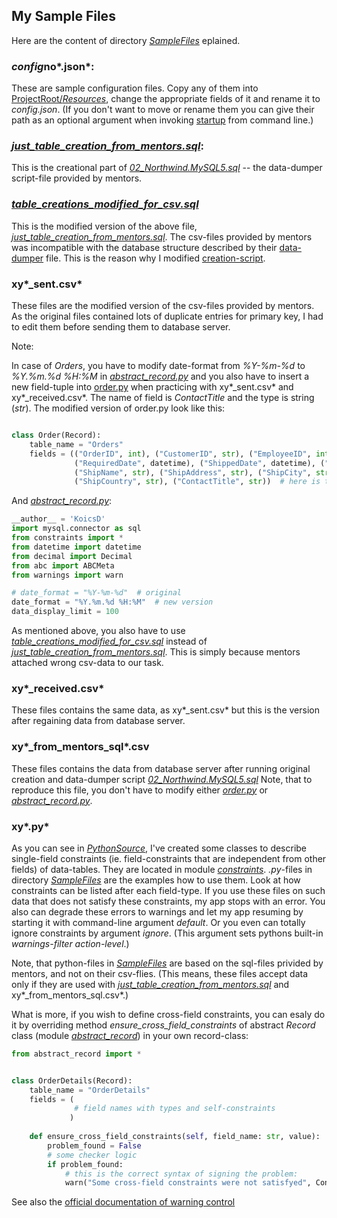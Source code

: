 ## My Sample Files

Here are the content of directory [*SampleFiles*](SampleFiles/) eplained.

### *config*no*.json*:

These are sample configuration files.
Copy any of them into [ProjectRoot/*Resources*](Resources/),
change the appropriate fields of it
and rename it to *config.json*.
(If you don't want to move or rename them
you can give their path as an optional argument
when invoking [startup](startup.bat) from command line.)

### [*just_table_creation_from_mentors.sql*](SampleFiles/just_table_creation_from_mentors.sql):

This is the creational part of [*02_Northwind.MySQL5.sql*](Description/02_Northwind.MySQL5.sql)
-- the data-dumper script-file provided by mentors.

### [*table_creations_modified_for_csv.sql*](SampleFiles/table_creations_modified_for_csv.sql)

This is the modified version of the above file,
[*just_table_creation_from_mentors.sql*](SampleFiles/just_table_creation_from_mentors.sql).
The csv-files provided by mentors was incompatible with the database structure
described by their [data-dumper](Description/02_Northwind.MySQL5.sql) file.
This is the reason why I modified [creation-script](SampleFiles/just_table_creation_from_mentors.sql).

### xy*_sent.csv*

These files are the modified version of the csv-files provided by mentors.
As the original files contained lots of duplicate entries for primary key,
I had to edit them before sending them to database server.

Note:

In case of *Orders*,
you have to modify date-format from *%Y-%m-%d* to *%Y.%m.%d %H:%M*
in [*abstract_record.py*](PythonSource/abstract_record.py)
and you also have to insert a new field-tuple into [order.py](PythonSource/order.py)
when practicing with xy*_sent.csv* and xy*_received.csv*.
The name of field is *ContactTitle* and the type is string (*str*).
The modified version of order.py look like this:

```Python

class Order(Record):
    table_name = "Orders"
    fields = (("OrderID", int), ("CustomerID", str), ("EmployeeID", int), ("OrderDate", datetime),
              ("RequiredDate", datetime), ("ShippedDate", datetime), ("ShipVia", int), ("Freight", Decimal),
              ("ShipName", str), ("ShipAddress", str), ("ShipCity", str), ("ShipRegion", str), ("ShipPostalCode", str),
              ("ShipCountry", str), ("ContactTitle", str))  # here is the new field

```

And [*abstract_record.py*](PythonSource/abstract_record.py):

```Python
__author__ = 'KoicsD'
import mysql.connector as sql
from constraints import *
from datetime import datetime
from decimal import Decimal
from abc import ABCMeta
from warnings import warn

# date_format = "%Y-%m-%d"  # original
date_format = "%Y.%m.%d %H:%M"  # new version
data_display_limit = 100

```

As mentioned above, you also have to use
[*table_creations_modified_for_csv.sql*](SampleFiles/table_creations_modified_for_csv.sql)
instead of
[*just_table_creation_from_mentors.sql*](SampleFiles/just_table_creation_from_mentors.sql).
This is simply because mentors attached wrong csv-data to our task.

### xy*_received.csv*

These files contains the same data, as xy*_sent.csv*
but this is the version after regaining data from database server.

### xy*_from_mentors_sql*.csv

These files contains the data from database server
after running original creation and data-dumper script
[*02_Northwind.MySQL5.sql*](Description/02_Northwind.MySQL5.sql)
Note, that to reproduce this file, you don't have to modify
either [*order.py*](PythonSource/order.py)
or [*abstract_record.py*](PythonSource/abstract_record.py).

### xy*.py*

As you can see in [*PythonSource*](PythonSource/),
I've created some classes to describe single-field constraints
(ie. field-constraints that are independent from other fields) of data-tables.
They are located in module [*constraints*](PythonSource/constraints.py).
*.py*-files in directory [*SampleFiles*](SampleFiles/) are the examples how to use them.
Look at how constraints can be listed after each field-type.
If you use these files on such data that does not satisfy these constraints,
my app stops with an error.
You also can degrade these errors to warnings and let my app resuming
by starting it with command-line argument *default*.
Or you even can totally ignore constraints by argument *ignore*.
(This argument sets pythons built-in *warnings-filter action-level*.)

Note, that python-files in [*SampleFiles*](SampleFiles/)
are based on the sql-files privided by mentors, and not on their csv-flies.
(This means, these files accept data only if they are used with
[*just_table_creation_from_mentors.sql*](SampleFiles/just_table_creation_from_mentors.sql)
and xy*_from_mentors_sql.csv*.)

What is more, if you wish to define cross-field constraints,
you can esaly do it by overriding method *ensure_cross_field_constraints*
of abstract *Record* class (module [*abstract_record*](PythonSource/abstract_record.py))
in your own record-class:

```Python
from abstract_record import *


class OrderDetails(Record):
    table_name = "OrderDetails"
    fields = (
              # field names with types and self-constraints
             )
    
    def ensure_cross_field_constraints(self, field_name: str, value):
        problem_found = False
        # some checker logic
        if problem_found:
            # this is the correct syntax of signing the problem:
            warn("Some cross-field constraints were not satisfyed", ConstraintWarning)

```
See also the [official documentation of warning control](https://docs.python.org/3/library/warnings.html)